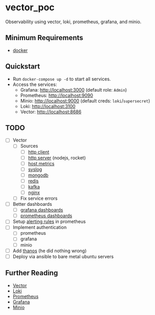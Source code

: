 # vector_poc

Observability using vector, loki, prometheus, grafana, and minio.

## Minimum Requirements

* [docker](https://docs.docker.com/get-docker/)

## Quickstart

* Run `docker-compose up -d` to start all services.
* Access the services:
  * Grafana: [http://localhost:3000](http://localhost:3000) (default role: `Admin`)
  * Prometheus: [http://localhost:9090](http://localhost:9090)
  * Minio: [http://localhost:9000](http://localhost:9000) (default creds: `loki`/`supersecret`)
  * Loki: [http://localhost:3100](http://localhost:3100)
  * Vector: [http://localhost:8686](http://localhost:8686)

## TODO

* [ ] Vector
  * [ ] Sources
    * [ ] [http client](https://vector.dev/docs/reference/configuration/sources/http_client/)
    * [ ] [http server](https://vector.dev/docs/reference/configuration/sources/http_server/) (nodejs, rocket)
    * [ ] [host metrics](https://vector.dev/docs/reference/configuration/sources/host_metrics/)
    * [ ] [syslog](https://vector.dev/docs/reference/configuration/sources/syslog/)
    * [ ] [mongodb](https://vector.dev/docs/reference/configuration/sources/mongodb_metrics/)
    * [ ] [redis](https://vector.dev/docs/reference/configuration/sources/redis/)
    * [ ] [kafka](https://vector.dev/docs/reference/configuration/sources/kafka/)
    * [ ] [nginx](https://vector.dev/docs/reference/configuration/sources/nginx_metrics/)
  * [ ] Fix service errors
* [ ] Better dashboards
  * [ ] [grafana dashboards](https://grafana.com/grafana/dashboards)
  * [ ] [prometheus dashboards](https://prometheus.io/docs/visualization/grafana/)
* [ ] Setup [alerting rules](https://devopscube.com/prometheus-alert-manager/) in prometheus
* [ ] Implement authentication
  * [ ] prometheus
  * [ ] grafana
  * [ ] minio
* [ ] Add [thanos](https://thanos.io/tip/thanos/getting-started.md/) (he did nothing wrong)
* [ ] Deploy via ansible to bare metal ubuntu servers

## Further Reading

* [Vector](https://vector.dev)
* [Loki](https://grafana.com/oss/loki/)
* [Prometheus](https://prometheus.io)
* [Grafana](https://grafana.com)
* [Minio](https://min.io)
